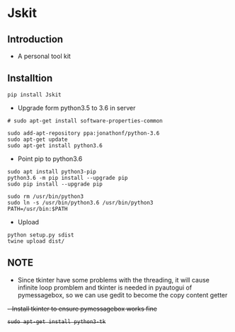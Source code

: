 # Jskit

## Introduction
- A personal tool kit

## Installtion

```
pip install Jskit
```

- Upgrade form python3.5 to 3.6 in server

```
# sudo apt-get install software-properties-common

sudo add-apt-repository ppa:jonathonf/python-3.6 
sudo apt-get update 
sudo apt-get install python3.6
```

- Point pip to python3.6

```
sudo apt install python3-pip
python3.6 -m pip install --upgrade pip
sudo pip install --upgrade pip

sudo rm /usr/bin/python3
sudo ln -s /usr/bin/python3.6 /usr/bin/python3
PATH=/usr/bin:$PATH

```

- Upload

```
python setup.py sdist
twine upload dist/
```

## NOTE
- Since tkinter have some problems with the threading, it will cause infinite loop promblem and tkinter is needed in pyautogui of pymessagebox, so we can use gedit to become the copy content getter 

<del>
- Install tkinter to ensure pymessagebox works fine

```
sudo apt-get install python3-tk
```
</del>